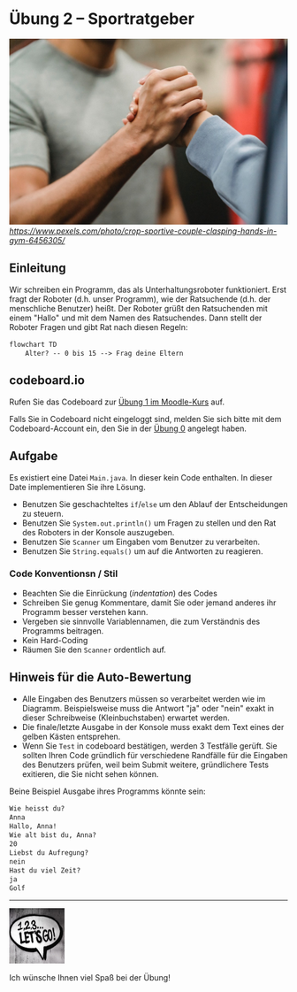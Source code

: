 # Übung 2 – Sportratgeber

![Photo by Julia Larson from Pexels](pexels-julia-larson-6456305.jpg)
 *https://www.pexels.com/photo/crop-sportive-couple-clasping-hands-in-gym-6456305/*

## Einleitung

Wir schreiben ein Programm, das als Unterhaltungsroboter funktioniert. Erst fragt der Roboter (d.h. unser Programm), wie der Ratsuchende (d.h. der menschliche Benutzer) heißt. Der Roboter grüßt den Ratsuchenden mit einem "Hallo" und mit dem Namen des Ratsuchendes. Dann stellt der Roboter Fragen und gibt Rat nach diesen Regeln:

```mermaid
flowchart TD
    Alter? -- 0 bis 15 --> Frag deine Eltern
```

## codeboard.io 

Rufen Sie das Codeboard zur [Übung 1 im Moodle-Kurs](TODO) auf. 

Falls Sie in Codeboard nicht eingeloggt sind, melden Sie sich bitte mit dem Codeboard-Account ein, den Sie in der [Übung 0](../bht_pr1_submission_00/README.md) angelegt haben.

## Aufgabe

Es existiert eine Datei `Main.java`. In dieser kein Code enthalten. In dieser Date implementieren Sie ihre Lösung.

* Benutzen Sie geschachteltes `if`/`else`  um den Ablauf der Entscheidungen zu steuern.
* Benutzen Sie `System.out.println()` um Fragen zu stellen und den Rat des Roboters in der Konsole auszugeben.
* Benutzen Sie `Scanner` um Eingaben vom Benutzer zu verarbeiten.
* Benutzen Sie `String.equals()` um auf die Antworten zu reagieren.

### Code Konventionsn / Stil

* Beachten Sie die Einrückung (_indentation_) des Codes
* Schreiben Sie genug Kommentare, damit Sie oder jemand anderes ihr Programm besser verstehen kann.
* Vergeben sie sinnvolle Variablennamen, die zum Verständnis des Programms beitragen.
* Kein Hard-Coding
* Räumen Sie den `Scanner` ordentlich auf.

## Hinweis für die Auto-Bewertung

* Alle Eingaben des Benutzers müssen so verarbeitet werden wie im Diagramm. Beispielsweise muss die Antwort "ja" oder "nein" exakt in dieser Schreibweise (Kleinbuchstaben) erwartet werden.
* Die finale/letzte Ausgabe in der Konsole muss exakt dem Text eines der gelben Kästen entsprehen.
* Wenn Sie `Test` in codeboard bestätigen, werden 3 Testfälle gerüft. Sie sollten Ihren Code gründlich für verschiedene Randfälle für die Eingaben des Benutzers prüfen, weil beim Submit weitere, gründlichere Tests exitieren, die Sie nicht sehen können.

Beine Beispiel Ausgabe ihres Programms könnte sein:
```
Wie heisst du?
Anna
Hallo, Anna!
Wie alt bist du, Anna?
20
Liebst du Aufregung?
nein
Hast du viel Zeit?
ja
Golf
```

---

<a href="https://www.pexels.com/photo/123-let-s-go-imaginary-text-704767/">
<img src="../pexels-sevenstorm-juhaszimrus-704767.jpg" width="100" height="100" alt="Photo by SevenStorm JUHASZIMRUS: https://www.pexels.com/photo/123-let-s-go-imaginary-text-704767/">
</a>

Ich wünsche Ihnen viel Spaß bei der Übung! 

